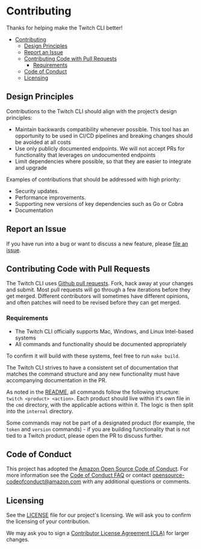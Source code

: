 # Contributing

Thanks for helping make the Twitch CLI better! 
- [Contributing](#contributing)
  - [Design Principles](#design-principles)
  - [Report an Issue](#report-an-issue)
  - [Contributing Code with Pull Requests](#contributing-code-with-pull-requests)
    - [Requirements](#requirements)
  - [Code of Conduct](#code-of-conduct)
  - [Licensing](#licensing)

## Design Principles

Contributions to the Twitch CLI should align with the project’s design principles:

 * Maintain backwards compatibility whenever possible. This tool has an opportunity to be used in CI/CD pipelines and breaking changes should be avoided at all costs
 * Use only publicly documented endpoints. We will not accept PRs for functionality that leverages on undocumented endpoints
 * Limit dependencies where possible, so that they are easier to integrate and upgrade


Examples of contributions that should be addressed with high priority:

 * Security updates.
 * Performance improvements.
 * Supporting new versions of key dependencies such as Go or Cobra
 * Documentation

## Report an Issue

If you have run into a bug or want to discuss a new feature, please [file an issue](https://github.com/twitchdev/twitch-cli/issues).

## Contributing Code with Pull Requests

The Twitch CLI uses [Github pull requests](https://github.com/twitchdev/twitch-cli/pulls). Fork, hack away at your changes and submit. Most pull requests will go through a few iterations before they get merged. Different contributors will sometimes have different opinions, and often patches will need to be revised before they can get merged.

### Requirements

 *  The Twitch CLI officially supports Mac, Windows, and Linux Intel-based systems
 *  All commands and functionality should be documented appropriately

To confirm it will build with these systems, feel free to run `make build`. 

The Twitch CLI strives to have a consistent set of documentation that matches the command structure and any new functionality must have accompanying documentation in the PR.

As noted in the [README](./README.md), all commands follow the following structure: `twitch <product> <action>`. Each product should live within it's own file in the `cmd` directory, with the applicable actions within it. The logic is then split into the `internal` directory. 

Some commands may not be part of a designated product (for example, the `token` and `version` commands) - if you are building functionality that is not tied to a Twitch product, please open the PR to discuss further. 

## Code of Conduct

This project has adopted the [Amazon Open Source Code of Conduct](https://aws.github.io/code-of-conduct).
For more information see the [Code of Conduct FAQ](https://aws.github.io/code-of-conduct-faq) or contact
opensource-codeofconduct@amazon.com with any additional questions or comments.

## Licensing

See the [LICENSE](https://github.com/twitchdev/twitch-cli//blob/master/LICENSE) file for our project's licensing. We will ask you to confirm the licensing of your contribution.

We may ask you to sign a [Contributor License Agreement (CLA)](http://en.wikipedia.org/wiki/Contributor_License_Agreement) for larger changes.

